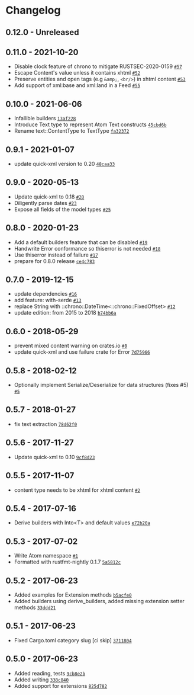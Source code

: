 # Changelog

## 0.12.0 - Unreleased

## 0.11.0 - 2021-10-20

- Disable clock feature of chrono to mitigate RUSTSEC-2020-0159 [`#57`](https://github.com/rust-syndication/atom/pull/57)
- Escape Content's value unless it contains xhtml [`#52`](https://github.com/rust-syndication/atom/pull/52)
- Preserve entities and open tags (e.g `&amp;`, `<br/>`) in xhtml content [`#53`](https://github.com/rust-syndication/atom/pull/53)
- Add support of xml:base and xml:land in a Feed [`#55`](https://github.com/rust-syndication/atom/pull/55)

## 0.10.0 - 2021-06-06

- Infallible builders [`13af228`](https://github.com/rust-syndication/atom/commit/13af228967934f6869886a42bd6427cd6d24da64)
- Introduce Text type to represent Atom Text constructs [`45cbd6b`](https://github.com/rust-syndication/atom/commit/45cbd6b61af57a4bcfc98600b5510139c75baf10)
- Rename text::ContentType to TextType [`fa32372`](https://github.com/rust-syndication/atom/commit/fa323721845b496b9264ab92937fa3f29ca11c1d)

## 0.9.1 - 2021-01-07

- update quick-xml version to 0.20 [`48caa33`](https://github.com/rust-syndication/atom/commit/48caa33be11f33ad543de29b2522c90766a5eaf9)

## 0.9.0 - 2020-05-13

- Update quick-xml to 0.18 [`#28`](https://github.com/rust-syndication/atom/pull/28)
- Diligently parse dates [`#23`](https://github.com/rust-syndication/atom/pull/23)
- Expose all fields of the model types [`#25`](https://github.com/rust-syndication/atom/pull/25)

## 0.8.0 - 2020-01-23

- Add a default builders feature that can be disabled [`#19`](https://github.com/rust-syndication/atom/pull/19)
- Handwrite Error conformance so thiserror is not needed [`#18`](https://github.com/rust-syndication/atom/pull/18)
- Use thiserror instead of failure [`#17`](https://github.com/rust-syndication/atom/pull/17)
- prepare for 0.8.0 release [`ce4c783`](https://github.com/rust-syndication/atom/commit/ce4c783d01edf8266456a49bf2c2a75da10d5b24)

## 0.7.0 - 2019-12-15

- update dependencies [`#16`](https://github.com/rust-syndication/atom/pull/16)
- add feature: with-serde [`#13`](https://github.com/rust-syndication/atom/pull/13)
- replace String with ::chrono::DateTime&lt;::chrono::FixedOffset&gt; [`#12`](https://github.com/rust-syndication/atom/pull/12)
- update edition: from 2015 to 2018 [`b74bb6a`](https://github.com/rust-syndication/atom/commit/b74bb6ac8243187008cb084c661592e7aa887426)

## 0.6.0 - 2018-05-29

- prevent mixed content warning on crates.io [`#8`](https://github.com/rust-syndication/atom/pull/8)
- update quick-xml and use failure crate for Error [`7d75966`](https://github.com/rust-syndication/atom/commit/7d759667cfae0f90b7449e09dbe08678aed47c0b)

## 0.5.8 - 2018-02-12

- Optionally implement Serialize/Deserialize for data structures (fixes #5) [`#5`](https://github.com/rust-syndication/atom/issues/5)

## 0.5.7 - 2018-01-27

- fix text extraction [`78d62f0`](https://github.com/rust-syndication/atom/commit/78d62f0527ee9a339b9016362fdd2e02688ef74d)

## 0.5.6 - 2017-11-27

- Update quick-xml to 0.10 [`9cf8d23`](https://github.com/rust-syndication/atom/commit/9cf8d23c55efd08a6bb5369ea64370f02b60cfeb)

## 0.5.5 - 2017-11-07

- content type needs to be xhtml for xhtml content [`#2`](https://github.com/rust-syndication/atom/pull/2)

## 0.5.4 - 2017-07-16

- Derive builders with Into&lt;T&gt; and default values [`e72b20a`](https://github.com/rust-syndication/atom/commit/e72b20aa259292b8c9e390252266a1b7057d42e0)

## 0.5.3 - 2017-07-02

- Write Atom namespace [`#1`](https://github.com/rust-syndication/atom/issues/1)
- Formatted with rustfmt-nightly 0.1.7 [`5a5812c`](https://github.com/rust-syndication/atom/commit/5a5812c9a504fef681a3bfe11c069e43655767c9)

## 0.5.2 - 2017-06-23

- Added examples for Extension methods [`b5acfe0`](https://github.com/rust-syndication/atom/commit/b5acfe0a21f556d0205279bb7160151b2a7e5823)
- Added builders using derive_builders, added missing extension setter methods [`33ddd21`](https://github.com/rust-syndication/atom/commit/33ddd21e55739b7c9a7c01203c028bc64d197878)

## 0.5.1 - 2017-06-23

- Fixed Cargo.toml category slug [ci skip] [`3711804`](https://github.com/rust-syndication/atom/commit/3711804ade9769b29ca698296337a334003bbb8f)

## 0.5.0 - 2017-06-23

- Added reading, tests [`9cb8e2b`](https://github.com/rust-syndication/atom/commit/9cb8e2be94a67aee2e9a69624ba8e7473ab83ad9)
- Added writing [`338c840`](https://github.com/rust-syndication/atom/commit/338c840ee780c8c9726a63171684a094e1d7ccf0)
- Added support for extensions [`825d782`](https://github.com/rust-syndication/atom/commit/825d7821a47dcddada177e1d37fe20a35786bd63)
